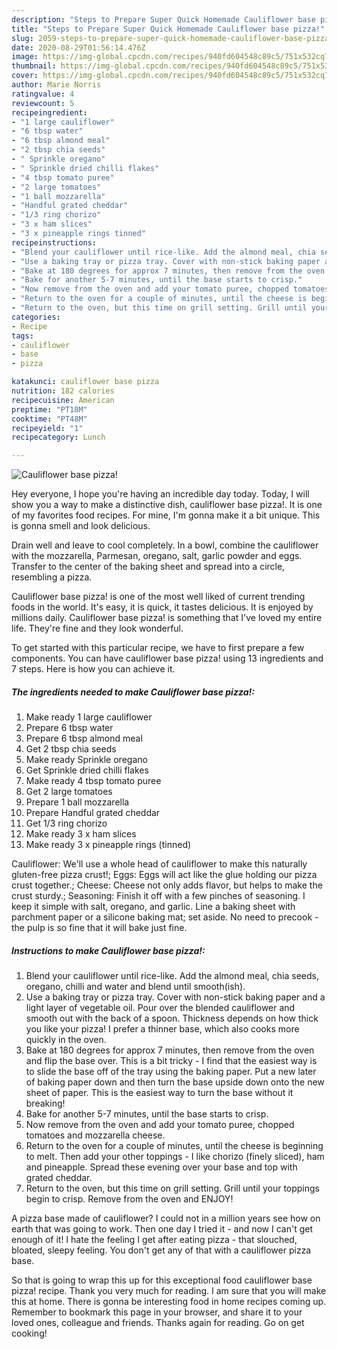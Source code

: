 ```yaml
---
description: "Steps to Prepare Super Quick Homemade Cauliflower base pizza!"
title: "Steps to Prepare Super Quick Homemade Cauliflower base pizza!"
slug: 2059-steps-to-prepare-super-quick-homemade-cauliflower-base-pizza
date: 2020-08-29T01:56:14.476Z
image: https://img-global.cpcdn.com/recipes/940fd604548c89c5/751x532cq70/cauliflower-base-pizza-recipe-main-photo.jpg
thumbnail: https://img-global.cpcdn.com/recipes/940fd604548c89c5/751x532cq70/cauliflower-base-pizza-recipe-main-photo.jpg
cover: https://img-global.cpcdn.com/recipes/940fd604548c89c5/751x532cq70/cauliflower-base-pizza-recipe-main-photo.jpg
author: Marie Norris
ratingvalue: 4
reviewcount: 5
recipeingredient:
- "1 large cauliflower"
- "6 tbsp water"
- "6 tbsp almond meal"
- "2 tbsp chia seeds"
- " Sprinkle oregano"
- " Sprinkle dried chilli flakes"
- "4 tbsp tomato puree"
- "2 large tomatoes"
- "1 ball mozzarella"
- "Handful grated cheddar"
- "1/3 ring chorizo"
- "3 x ham slices"
- "3 x pineapple rings tinned"
recipeinstructions:
- "Blend your cauliflower until rice-like. Add the almond meal, chia seeds, oregano, chilli and water and blend until smooth(ish)."
- "Use a baking tray or pizza tray. Cover with non-stick baking paper and a light layer of vegetable oil. Pour over the blended cauliflower and smooth out with the back of a spoon. Thickness depends on how thick you like your pizza! I prefer a thinner base, which also cooks more quickly in the oven."
- "Bake at 180 degrees for approx 7 minutes, then remove from the oven and flip the base over. This is a bit tricky - I find that the easiest way is to slide the base off of the tray using the baking paper. Put a new later of baking paper down and then turn the base upside down onto the new sheet of paper. This is the easiest way to turn the base without it breaking!"
- "Bake for another 5-7 minutes, until the base starts to crisp."
- "Now remove from the oven and add your tomato puree, chopped tomatoes and mozzarella cheese."
- "Return to the oven for a couple of minutes, until the cheese is beginning to melt. Then add your other toppings - I like chorizo (finely sliced), ham and pineapple. Spread these evening over your base and top with grated cheddar."
- "Return to the oven, but this time on grill setting. Grill until your toppings begin to crisp. Remove from the oven and ENJOY!"
categories:
- Recipe
tags:
- cauliflower
- base
- pizza

katakunci: cauliflower base pizza 
nutrition: 182 calories
recipecuisine: American
preptime: "PT18M"
cooktime: "PT48M"
recipeyield: "1"
recipecategory: Lunch

---
```



![Cauliflower base pizza!](https://img-global.cpcdn.com/recipes/940fd604548c89c5/751x532cq70/cauliflower-base-pizza-recipe-main-photo.jpg)

Hey everyone, I hope you're having an incredible day today. Today, I will show you a way to make a distinctive dish, cauliflower base pizza!. It is one of my favorites food recipes. For mine, I'm gonna make it a bit unique. This is gonna smell and look delicious.

Drain well and leave to cool completely. In a bowl, combine the cauliflower with the mozzarella, Parmesan, oregano, salt, garlic powder and eggs. Transfer to the center of the baking sheet and spread into a circle, resembling a pizza.

Cauliflower base pizza! is one of the most well liked of current trending foods in the world. It's easy, it is quick, it tastes delicious. It is enjoyed by millions daily. Cauliflower base pizza! is something that I've loved my entire life. They're fine and they look wonderful.


To get started with this particular recipe, we have to first prepare a few components. You can have cauliflower base pizza! using 13 ingredients and 7 steps. Here is how you can achieve it.

<!--inarticleads1-->

##### The ingredients needed to make Cauliflower base pizza!:

1. Make ready 1 large cauliflower
1. Prepare 6 tbsp water
1. Prepare 6 tbsp almond meal
1. Get 2 tbsp chia seeds
1. Make ready  Sprinkle oregano
1. Get  Sprinkle dried chilli flakes
1. Make ready 4 tbsp tomato puree
1. Get 2 large tomatoes
1. Prepare 1 ball mozzarella
1. Prepare Handful grated cheddar
1. Get 1/3 ring chorizo
1. Make ready 3 x ham slices
1. Make ready 3 x pineapple rings (tinned)


Cauliflower: We&#39;ll use a whole head of cauliflower to make this naturally gluten-free pizza crust!; Eggs: Eggs will act like the glue holding our pizza crust together.; Cheese: Cheese not only adds flavor, but helps to make the crust sturdy.; Seasoning: Finish it off with a few pinches of seasoning. I keep it simple with salt, oregano, and garlic. Line a baking sheet with parchment paper or a silicone baking mat; set aside. No need to precook - the pulp is so fine that it will bake just fine. 

<!--inarticleads2-->

##### Instructions to make Cauliflower base pizza!:

1. Blend your cauliflower until rice-like. Add the almond meal, chia seeds, oregano, chilli and water and blend until smooth(ish).
1. Use a baking tray or pizza tray. Cover with non-stick baking paper and a light layer of vegetable oil. Pour over the blended cauliflower and smooth out with the back of a spoon. Thickness depends on how thick you like your pizza! I prefer a thinner base, which also cooks more quickly in the oven.
1. Bake at 180 degrees for approx 7 minutes, then remove from the oven and flip the base over. This is a bit tricky - I find that the easiest way is to slide the base off of the tray using the baking paper. Put a new later of baking paper down and then turn the base upside down onto the new sheet of paper. This is the easiest way to turn the base without it breaking!
1. Bake for another 5-7 minutes, until the base starts to crisp.
1. Now remove from the oven and add your tomato puree, chopped tomatoes and mozzarella cheese.
1. Return to the oven for a couple of minutes, until the cheese is beginning to melt. Then add your other toppings - I like chorizo (finely sliced), ham and pineapple. Spread these evening over your base and top with grated cheddar.
1. Return to the oven, but this time on grill setting. Grill until your toppings begin to crisp. Remove from the oven and ENJOY!


A pizza base made of cauliflower? I could not in a million years see how on earth that was going to work. Then one day I tried it - and now I can&#39;t get enough of it! I hate the feeling I get after eating pizza - that slouched, bloated, sleepy feeling. You don&#39;t get any of that with a cauliflower pizza base. 

So that is going to wrap this up for this exceptional food cauliflower base pizza! recipe. Thank you very much for reading. I am sure that you will make this at home. There is gonna be interesting food in home recipes coming up. Remember to bookmark this page in your browser, and share it to your loved ones, colleague and friends. Thanks again for reading. Go on get cooking!
